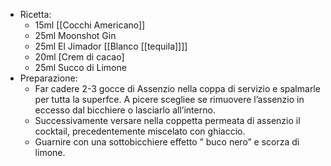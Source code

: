 - Ricetta:
	- 15ml [[Cocchi Americano]]
	- 25ml Moonshot Gin
	- 25ml El Jimador [[Blanco [[tequila]]]]
	- 20ml [Crem di cacao]
	- 25ml Succo di Limone
- Preparazione:
	- Far cadere 2-3 gocce di Assenzio nella coppa di servizio e spalmarle per tutta la superfce. A picere scegliee se rimuovere l’assenzio in eccesso dal bicchiere o lasciarlo all’interno.
	- Successivamente versare nella coppetta permeata di assenzio il cocktail, precedentemente miscelato con ghiaccio.
	- Guarnire con una sottobicchiere effetto ” buco nero” e scorza di limone.